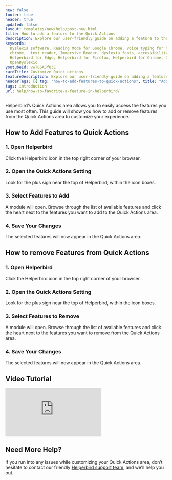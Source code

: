 ```yaml
---
new: false
footer: true
header: true
updated: false
layout: templates/new/help/post-new.html
title: How to add a feature to the Quick Actions 
description: Explore our user-friendly guide on adding a feature to the Quick Actions in Helperbird. This detailed tutorial provides step-by-step instructions to efficiently customize your browsing experience, allowing you to swiftly access and manage your favorite Helperbird features right from the Quick Actions panel. Ideal for both new and seasoned users, our guide simplifies enhancing your productivity with Helperbird
keywords:
  Dyslexia software, Reading Mode for Google Chrome, Voice typing for chrome, Text to speech for
  chrome,  text reader, Immersive Reader, dyslexia fonts, accessibility software, dyslexia software,
  Helperbird for Edge, Helperbird for Firefox, Helperbird for Chrome, Opendyslexic for Chrome,
  OpenDyslexic
youtubeId: vwT8SAJfU3E
cardTitle: Customize Quick actions
featureDescription: Explore our user-friendly guide on adding a feature to the Quick Actions in Helperbird.
headerTags: [{ tag: "how-to-add-features-to-quick-actions", title: "Add Features" },{ tag: "how-to-remove-features-to-quick-actions", title: "Remove Features" }, { tag: "video-tutorial", title: "Video Tutorial" } ]  
tags: introduction
url: help/how-to-favorite-a-feature-in-helperbird/
---
```




Helperbird’s Quick Actions area allows you to easily access the features you use most often. This guide will show you how to add or remove features from the Quick Actions area to customize your experience.

## How to Add Features to Quick Actions

### 1. Open Helperbird

Click the Helperbird icon in the top right corner of your browser.

### 2. Open the Quick Actions Setting

Look for the plus sign near the top of Helperbird, within the icon boxes.

### 3. Select Features to Add

A module will open. Browse through the list of available features and click the heart next to the features you want to add to the Quick Actions area.

### 4. Save Your Changes 

The selected features will now appear in the Quick Actions area.


## How to remove Features from Quick Actions

### 1. Open Helperbird

Click the Helperbird icon in the top right corner of your browser.

### 2. Open the Quick Actions Setting

Look for the plus sign near the top of Helperbird, within the icon boxes.


### 3. Select Features to Remove

A module will open. Browse through the list of available features and click the heart next to the features you want to remove from the Quick Actions area.

### 4. Save Your Changes 

The selected features will now appear in the Quick Actions area.

## Video Tutorial

<div
class="mt-12 mb-12  bg-stone-200 rounded-2xl  aspect-w-16 aspect-h-9"
>
<iframe   
id="videos" 
class="rounded-md shadow-2xl ring-1 ring-gray-900/10"
src="https://www.youtube-nocookie.com/embed/2X-yKtL7frw" 
title="YouTube video player" 
frameborder="0"
allow="accelerometer; autoplay; clipboard-write; encrypted-media; gyroscope; picture-in-picture; web-share" 
allowfullscreen>
</iframe>
</div>

## Need More Help?

If you run into any issues while customizing your Quick Actions area, don’t hesitate to contact our friendly [Helperbird support team](/support/), and we’ll help you out.






